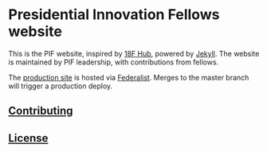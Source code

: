 # Presidential Innovation Fellows website

This is the PIF website, inspired by [18F Hub](https://github.com/18f/hub), powered by [Jekyll](https://jekyllrb.com/). The website is maintained by PIF leadership, with contributions from fellows.

The [production site](https://presidentialinnovationfellows.gov/) is hosted via [Federalist](https://federalist.18f.gov/). Merges to the master branch will trigger a production deploy.

## [Contributing](/CONTRIBUTING.md)

## [License](/LICENSE)
